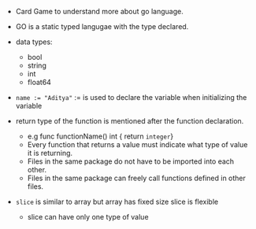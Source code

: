 -   Card Game to understand more about go language.
-   GO is a static typed langugae with the type declared.
-   data types:
    -   bool
    -   string
    -   int
    -   float64
-   `name := "Aditya"` := is used to declare the variable when initializing the variable
-   return type of the function is mentioned after the function declaration.

    -   e.g func functionName() int { return `integer`}
    -   Every function that returns a value must indicate what type of value it is returning.
    -   Files in the same package do not have to be imported into each other.
    -   Files in the same package can freely call functions defined in other files.

-   `slice` is similar to array but array has fixed size slice is flexible
    -   slice can have only one type of value
